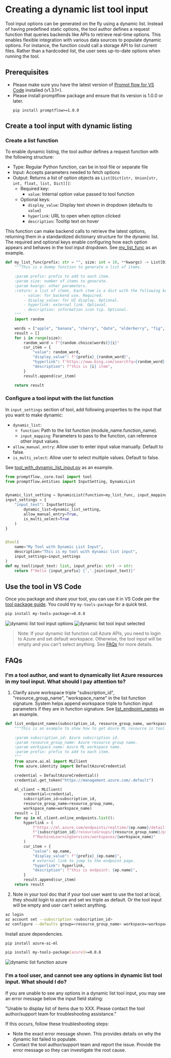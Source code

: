 # Creating a dynamic list tool input

Tool input options can be generated on the fly using a dynamic list. Instead of having predefined static options, the tool author defines a request function that queries backends like APIs to retrieve real-time options. This enables flexible integration with various data sources to populate dynamic options. For instance, the function could call a storage API to list current files. Rather than a hardcoded list, the user sees up-to-date options when running the tool.

## Prerequisites

- Please make sure you have the latest version of [Prompt flow for VS Code](https://marketplace.visualstudio.com/items?itemName=prompt-flow.prompt-flow) installed (v1.3.1+).
- Please install promptflow package and ensure that its version is 1.0.0 or later.
  ```
  pip install promptflow>=1.0.0
  ```

## Create a tool input with dynamic listing

### Create a list function

To enable dynamic listing, the tool author defines a request function with the following structure:

- Type: Regular Python function, can be in tool file or separate file
- Input: Accepts parameters needed to fetch options
- Output: Returns a list of option objects as `List[Dict[str, Union[str, int, float, list, Dict]]]`:
  - Required key:
    - `value`: Internal option value passed to tool function
  - Optional keys:
    - `display_value`: Display text shown in dropdown (defaults to `value`)
    - `hyperlink`: URL to open when option clicked
    - `description`: Tooltip text on hover

This function can make backend calls to retrieve the latest options, returning them in a standardized dictionary structure for the dynamic list. The required and optional keys enable configuring how each option appears and behaves in the tool input dropdown. See [my_list_func](https://github.com/microsoft/promptflow/blob/main/examples/tools/tool-package-quickstart/my_tool_package/tools/tool_with_dynamic_list_input.py) as an example.

```python
def my_list_func(prefix: str = "", size: int = 10, **kwargs) -> List[Dict[str, Union[str, int, float, list, Dict]]]:
    """This is a dummy function to generate a list of items.

    :param prefix: prefix to add to each item.
    :param size: number of items to generate.
    :param kwargs: other parameters.
    :return: a list of items. Each item is a dict with the following keys:
        - value: for backend use. Required.
        - display_value: for UI display. Optional.
        - hyperlink: external link. Optional.
        - description: information icon tip. Optional.
    """
    import random

    words = ["apple", "banana", "cherry", "date", "elderberry", "fig", "grape", "honeydew", "kiwi", "lemon"]
    result = []
    for i in range(size):
        random_word = f"{random.choice(words)}{i}"
        cur_item = {
            "value": random_word,
            "display_value": f"{prefix}_{random_word}",
            "hyperlink": f'https://www.bing.com/search?q={random_word}',
            "description": f"this is {i} item",
        }
        result.append(cur_item)

    return result
```

### Configure a tool input with the list function

In `input_settings` section of tool, add following properties to the input that you want to make dynamic:

- `dynamic_list`:
  - `function`: Path to the list function (module_name.function_name).
  - `input_mapping`: Parameters to pass to the function, can reference other input values.
- `allow_manual_entry`: Allow user to enter input value manually. Default to false.
- `is_multi_select`: Allow user to select multiple values. Default to false.

See [tool_with_dynamic_list_input.py](https://github.com/microsoft/promptflow/blob/main/examples/tools/tool-package-quickstart/my_tool_package/tools/tool_with_dynamic_list_input.py) as an example.

```python
from promptflow._core.tool import tool
from promptflow.entities import InputSetting, DynamicList


dynamic_list_setting = DynamicList(function=my_list_func, input_mapping={"prefix": "input_prefix"})
input_settings = {
    "input_text": InputSetting(
        dynamic_list=dynamic_list_setting,
        allow_manual_entry=True,
        is_multi_select=True
    )
}


@tool(
    name="My Tool with Dynamic List Input",
    description="This is my tool with dynamic list input",
    input_settings=input_settings
)
def my_tool(input_text: list, input_prefix: str) -> str:
    return f"Hello {input_prefix} {','.join(input_text)}"
```

## Use the tool in VS Code

Once you package and share your tool, you can use it in VS Code per the [tool package guide](create-and-use-tool-package.md#use-your-tool-from-vscode-extension). You could try `my-tools-package` for a quick test.

```sh
pip install my-tools-package>=0.0.8
```

![dynamic list tool input options](../../media/how-to-guides/develop-a-tool/dynamic-list-options.png)
![dynamic list tool input selected](../../media/how-to-guides/develop-a-tool/dynamic-list-selected.png)

> Note: If your dynamic list function call Azure APIs, you need to login to Azure and set default workspace. Otherwise, the tool input will be empty and you can't select anything. See [FAQs](#im-a-tool-author-and-want-to-dynamically-list-azure-resources-in-my-tool-input-what-should-i-pay-attention-to) for more details.

## FAQs

### I'm a tool author, and want to dynamically list Azure resources in my tool input. What should I pay attention to?
1. Clarify azure workspace triple "subscription_id", "resource_group_name", "workspace_name" in the list function signature. System helps append workspace triple to function input parameters if they are in function signature. See [list_endpoint_names](https://github.com/microsoft/promptflow/blob/main/examples/tools/tool-package-quickstart/my_tool_package/tools/tool_with_dynamic_list_input.py) as an example.
```python
def list_endpoint_names(subscription_id, resource_group_name, workspace_name, prefix: str = "") -> List[Dict[str, str]]:
    """This is an example to show how to get Azure ML resource in tool input list function.

    :param subscription_id: Azure subscription id.
    :param resource_group_name: Azure resource group name.
    :param workspace_name: Azure ML workspace name.
    :param prefix: prefix to add to each item.
    """
    from azure.ai.ml import MLClient
    from azure.identity import DefaultAzureCredential

    credential = DefaultAzureCredential()
    credential.get_token("https://management.azure.com/.default")

    ml_client = MLClient(
        credential=credential,
        subscription_id=subscription_id,
        resource_group_name=resource_group_name,
        workspace_name=workspace_name)
    result = []
    for ep in ml_client.online_endpoints.list():
        hyperlink = (
            f"https://ml.azure.com/endpoints/realtime/{ep.name}/detail?wsid=/subscriptions/"
            f"{subscription_id}/resourceGroups/{resource_group_name}/providers/Microsoft."
            f"MachineLearningServices/workspaces/{workspace_name}"
        )
        cur_item = {
            "value": ep.name,
            "display_value": f"{prefix}_{ep.name}",
            # external link to jump to the endpoint page.
            "hyperlink": hyperlink,
            "description": f"this is endpoint: {ep.name}",
        }
        result.append(cur_item)
    return result
```
2. Note in your tool doc that if your tool user want to use the tool at local, they should login to azure and set ws triple as default. Or the tool input will be empty and user can't select anything.
```sh
az login
az account set --subscription <subscription_id>
az configure --defaults group=<resource_group_name> workspace=<workspace_name>
```
Install azure dependencies.
```sh
pip install azure-ai-ml
```
```sh
pip install my-tools-package[azure]>=0.0.8
```
![dynamic list function azure](../../media/how-to-guides/develop-a-tool/dynamic-list-azure.png)

### I'm a tool user, and cannot see any options in dynamic list tool input. What should I do?

If you are unable to see any options in a dynamic list tool input, you may see an error message below the input field stating:

"Unable to display list of items due to XXX. Please contact the tool author/support team for troubleshooting assistance."

If this occurs, follow these troubleshooting steps:

- Note the exact error message shown. This provides details on why the dynamic list failed to populate.
- Contact the tool author/support team and report the issue. Provide the error message so they can investigate the root cause. 

